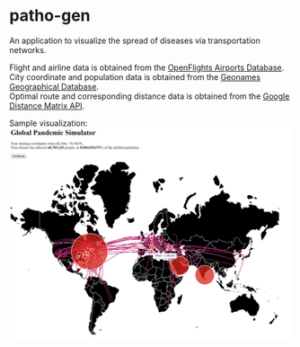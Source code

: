 # patho-gen
An application to visualize the spread of diseases via transportation networks.  

Flight and airline data is obtained from the [OpenFlights Airports Database](https://openflights.org/data.html).  
City coordinate and population data is obtained from the [Geonames Geographical Database](http://www.geonames.org/export/JSON-webservices.html).  
Optimal route and corresponding distance data is obtained from the [Google Distance Matrix API](https://developers.google.com/maps/documentation/distance-matrix/start).

Sample visualization:
![Screenshot](https://github.com/nikhilsaggi/patho-gen/blob/master/images/pic2.PNG)

